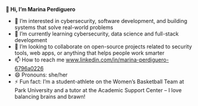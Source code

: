 **👋 Hi, I’m Marina Perdiguero**
- 👀 I’m interested in cybersecurity, software development, and building systems that solve real-world problems
- 🌱 I’m currently learning cybersecurity, data science and full-stack development
- 💞️ I’m looking to collaborate on open-source projects related to security tools, web apps, or anything that helps people work smarter
- 📫 How to reach me www.linkedin.com/in/marina-perdiguero-6796a0226
- 😄 Pronouns: she/her
- ⚡ Fun fact: I’m a student-athlete on the Women’s Basketball Team at Park University and a tutor at the Academic Support Center – I love balancing brains and brawn!

<!---
marinaperdi/marinaperdi is a ✨ special ✨ repository because its `README.md` (this file) appears on your GitHub profile.
You can click the Preview link to take a look at your changes.
--->
